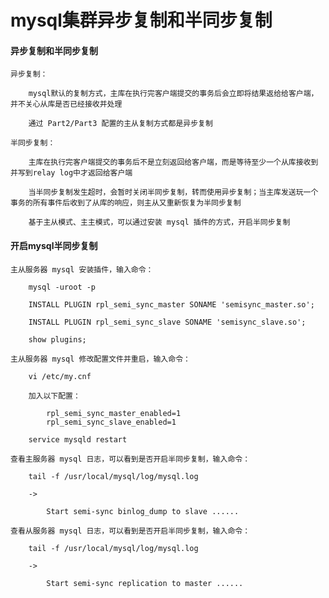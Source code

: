 
# mysql集群异步复制和半同步复制

#### 异步复制和半同步复制

	异步复制：
		
		mysql默认的复制方式，主库在执行完客户端提交的事务后会立即将结果返给给客户端，并不关心从库是否已经接收并处理
		
		通过 Part2/Part3 配置的主从复制方式都是异步复制
		
	半同步复制：
		
		主库在执行完客户端提交的事务后不是立刻返回给客户端，而是等待至少一个从库接收到并写到relay log中才返回给客户端
		
		当半同步复制发生超时，会暂时关闭半同步复制，转而使用异步复制；当主库发送玩一个事务的所有事件后收到了从库的响应，则主从又重新恢复为半同步复制
		
		基于主从模式、主主模式，可以通过安装 mysql 插件的方式，开启半同步复制

#### 开启mysql半同步复制

	主从服务器 mysql 安装插件，输入命令：
		
		mysql -uroot -p
		
		INSTALL PLUGIN rpl_semi_sync_master SONAME 'semisync_master.so';
		
		INSTALL PLUGIN rpl_semi_sync_slave SONAME 'semisync_slave.so';
		
		show plugins;
		
	主从服务器 mysql 修改配置文件并重启，输入命令：
		
		vi /etc/my.cnf
		
		加入以下配置：
			
			rpl_semi_sync_master_enabled=1
			rpl_semi_sync_slave_enabled=1
		
		service mysqld restart
	
	查看主服务器 mysql 日志，可以看到是否开启半同步复制，输入命令：
		
		tail -f /usr/local/mysql/log/mysql.log
		
		->
			
			Start semi-sync binlog_dump to slave ......
	
	查看从服务器 mysql 日志，可以看到是否开启半同步复制，输入命令：
		
		tail -f /usr/local/mysql/log/mysql.log
		
		->
			
			Start semi-sync replication to master ......


